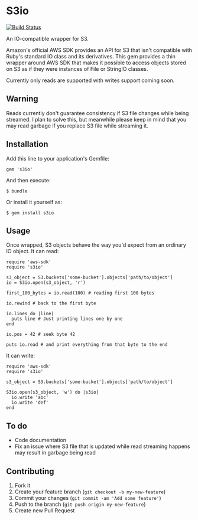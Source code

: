# S3io

[![Build Status](https://travis-ci.org/fiksu/s3io.png)](https://travis-ci.org/fiksu/s3io)

An IO-compatible wrapper for S3.

Amazon's official AWS SDK provides an API for S3 that isn't compatible with Ruby's standard IO class and its derivatives. This gem provides a thin wrapper around AWS SDK that makes it possible to access objects stored on S3 as if they were instances of File or StringIO classes.

Currently only reads are supported with writes support coming soon.

## Warning

Reads currently don't guarantee consistency if S3 file changes while being streamed. I plan to solve this, but meanwhile please keep in mind that you may read garbage if you replace S3 file while streaming it.

## Installation

Add this line to your application's Gemfile:

    gem 's3io'

And then execute:

    $ bundle

Or install it yourself as:

    $ gem install s3io

## Usage

Once wrapped, S3 objects behave the way you'd expect from an ordinary IO object.
It can read:

    require 'aws-sdk'
    require 's3io'

    s3_object = S3.buckets['some-bucket'].objects['path/to/object']
    io = S3io.open(s3_object, 'r')

    first_100_bytes = io.read(100) # reading first 100 bytes

    io.rewind # back to the first byte

    io.lines do |line|
      puts line # Just printing lines one by one
    end

    io.pos = 42 # seek byte 42

    puts io.read # and print everything from that byte to the end


It can write:

    require 'aws-sdk'
    require 's3io'

    s3_object = S3.buckets['some-bucket'].objects['path/to/object']

    S3io.open(s3_object, 'w') do |s3io|
      io.write 'abc'
      io.write 'def'
    end

## To do

* Code documentation
* Fix an issue where S3 file that is updated while read streaming happens may result in garbage being read

## Contributing

1. Fork it
2. Create your feature branch (`git checkout -b my-new-feature`)
3. Commit your changes (`git commit -am 'Add some feature'`)
4. Push to the branch (`git push origin my-new-feature`)
5. Create new Pull Request
